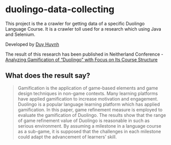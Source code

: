 # duolingo-data-collecting 

This project is the a crawler for getting data of a specific Duolingo Language Course. It is a crawler toll used for a research which using Java and Selenium. 

Developed by [Duy Huynh](https://www.linkedin.com/in/hpduy/)

The result of this research has been published in Neitherland Conference - [Analyzing Gamification of “Duolingo” with Focus on Its Course Structure](https://www.researchgate.net/publication/310623230_Analyzing_Gamification_of_Duolingo_with_Focus_on_Its_Course_Structure)

## What does the result say? 

>Gamification is the application of game-based elements and game design techniques in non-game contexts. Many learning platforms have applied gamification to increase motivation and engagement. Duolingo is a popular language learning platform which has applied gamification. In this paper, game refinement measure is employed to evaluate the gamification of Duolingo. The results show that the range of game refinement value of Duolingo is reasonable in such as serious environment. By assuming a milestone in a language course as a sub-game, it is supposed that the challenges in each milestone could adapt the advancement of learners’ skill.
